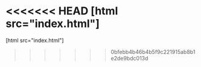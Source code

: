<<<<<<< HEAD
[html src="index.html"]
=======

[html src="index.html"]
>>>>>>> 0bfebb4b46b4b5f9c221915ab8b1e2de9bdc013d
